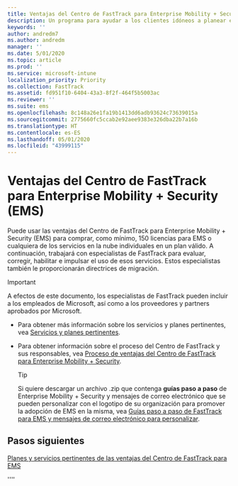 ```yaml
---
title: Ventajas del Centro de FastTrack para Enterprise Mobility + Security (EMS)
description: Un programa para ayudar a los clientes idóneos a planear e implementar Intune y Azure Active Directory Premium.
keywords: ''
author: andredm7
ms.author: andredm
manager: ''
ms.date: 5/01/2020
ms.topic: article
ms.prod: ''
ms.service: microsoft-intune
localization_priority: Priority
ms.collection: FastTrack
ms.assetid: fd951f10-6404-43a3-8f2f-464f5b5003ac
ms.reviewer: ''
ms.suite: ems
ms.openlocfilehash: 8c148a26e1fa19b1413dd6adb93624c73639015a
ms.sourcegitcommit: 2775660fc5ccab2e92aee9383e326dba22b7a16b
ms.translationtype: HT
ms.contentlocale: es-ES
ms.lasthandoff: 05/01/2020
ms.locfileid: "43999115"
---
```

# <a name="fasttrack-center-benefit-for-enterprise-mobility--security-ems"></a>Ventajas del Centro de FastTrack para Enterprise Mobility + Security (EMS)

Puede usar las ventajas del Centro de FastTrack para Enterprise Mobility + Security (EMS) para comprar, como mínimo, 150 licencias para EMS o cualquiera de los servicios en la nube individuales en un plan válido. A continuación, trabajará con especialistas de FastTrack para evaluar, corregir, habilitar e impulsar el uso de esos servicios. Estos especialistas también le proporcionarán directrices de migración. 

> [!IMPORTANT]
> A efectos de este documento, los especialistas de FastTrack pueden incluir a los empleados de Microsoft, así como a los proveedores y partners aprobados por Microsoft.

- Para obtener más información sobre los servicios y planes pertinentes, vea [Servicios y planes pertinentes](M365-eligible-services-and-plans.md).

- Para obtener información sobre el proceso del Centro de FastTrack y sus responsables, vea [Proceso de ventajas del Centro de FastTrack para Enterprise Mobility + Security](EMS-fasttrack-process.md).

    > [!TIP]
    > Si quiere descargar un archivo .zip que contenga **guías paso a paso** de Enterprise Mobility + Security y mensajes de correo electrónico que se pueden personalizar con el logotipo de su organización para promover la adopción de EMS en la misma, vea [Guías paso a paso de FastTrack para EMS y mensajes de correo electrónico para personalizar](https://gallery.technet.microsoft.com/FastTrack-for-EMS-How-To-f170da4c).

## <a name="next-steps"></a>Pasos siguientes

[Planes y servicios pertinentes de las ventajas del Centro de FastTrack para EMS](M365-eligible-services-and-plans.md)

''''
